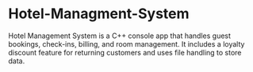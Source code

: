 # Hotel-Managment-System
Hotel Management System is a C++ console app that handles guest bookings, check-ins, billing, and room management. It includes a loyalty discount feature for returning customers and uses file handling to store data.
